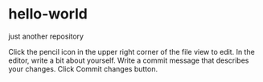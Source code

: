 # hello-world
just another repository


Click the
pencil icon in the upper right corner of the file view to edit.
In the editor, write a bit about yourself.
Write a commit message that describes your changes.
Click Commit changes button.
